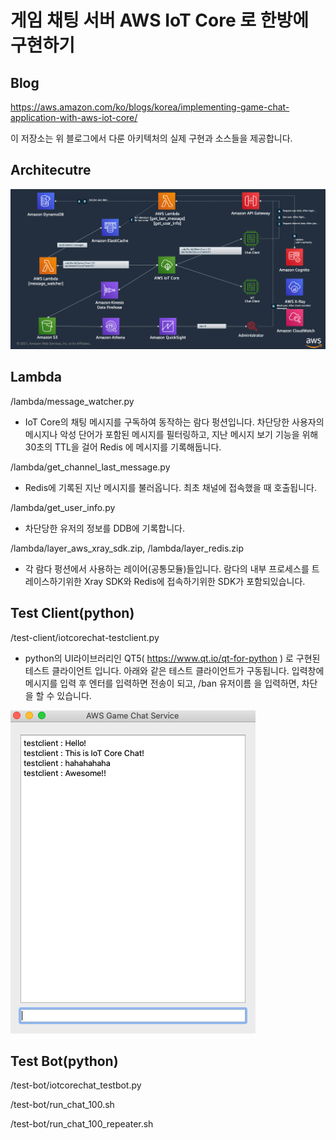 
# 게임 채팅 서버 AWS IoT Core 로 한방에 구현하기 

## Blog
https://aws.amazon.com/ko/blogs/korea/implementing-game-chat-application-with-aws-iot-core/

이 저장소는 위 블로그에서 다룬 아키텍처의 실제 구현과 소스들을 제공합니다. 


## Architecutre
![아키텍처 이미지](https://github.com/iampizon/iotcorechat/blob/master/iotcorechat-architecture.png "AWS IoT Core Chat Service")


## Lambda
/lambda/message_watcher.py
- IoT Core의 채팅 메시지를 구독하여 동작하는 람다 펑션입니다. 차단당한 사용자의 메시지나 악성 단어가 포함된 메시지를 필터링하고, 지난 메시지 보기 기능을 위해 30초의 TTL을 걸어 Redis 에 메시지를 기록해둡니다.  

/lambda/get_channel_last_message.py
- Redis에 기록된 지난 메시지를 불러옵니다. 최초 채널에 접속했을 때 호출됩니다.

/lambda/get_user_info.py
- 차단당한 유저의 정보를 DDB에 기록합니다.

/lambda/layer_aws_xray_sdk.zip, /lambda/layer_redis.zip
- 각 람다 펑션에서 사용하는 레이어(공통모듈)들입니다. 람다의 내부 프로세스를 트레이스하기위한 Xray SDK와 Redis에 접속하기위한 SDK가 포함되있습니다.

## Test Client(python)
/test-client/iotcorechat-testclient.py
- python의 UI라이브러리인 QT5( https://www.qt.io/qt-for-python ) 로 구현된 테스트 클라이언트 입니다. 아래와 같은 테스트 클라이언트가 구동됩니다. 입력창에 메시지를 입력 후 엔터를 입력하면 전송이 되고, /ban 유저이름 을 입력하면, 차단을 할 수 있습니다.

![테스트 클라이언트 이미지](https://github.com/iampizon/iotcorechat/blob/master/test-client/screentshot.png "AWS IoT Core Chat Client")





## Test Bot(python)
/test-bot/iotcorechat_testbot.py

/test-bot/run_chat_100.sh

/test-bot/run_chat_100_repeater.sh
